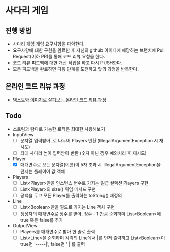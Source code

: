 # 사다리 게임
## 진행 방법
* 사다리 게임 게임 요구사항을 파악한다.
* 요구사항에 대한 구현을 완료한 후 자신의 github 아이디에 해당하는 브랜치에 Pull Request(이하 PR)를 통해 코드 리뷰 요청을 한다.
* 코드 리뷰 피드백에 대한 개선 작업을 하고 다시 PUSH한다.
* 모든 피드백을 완료하면 다음 단계를 도전하고 앞의 과정을 반복한다.

## 온라인 코드 리뷰 과정
* [텍스트와 이미지로 살펴보는 온라인 코드 리뷰 과정](https://github.com/nextstep-step/nextstep-docs/tree/master/codereview)


## Todo
- 스트림과 람다로 가능한 로직은 최대한 사용해보기
- InputView
    - [ ] 문자열 입력받아 ,로 나누어 Players 반환 (IllegalArgumentException 시 재시도)
    - [ ] 최대 사다리 높이 입력받아 반환 (숫자 아닌 경우 예외처리 후 재시도)
- Player
    - [X] 매개변수로 오는 문자열(이름)이 5자 초과 시 IllegalArgumentException을 던지는 플레이어 값 객체
- Players
    - [ ] List\<Player>만을 인스턴스 변수로 가지는 일급 컬렉션 Players 구현
    - [ ] List\<Player>의 size() 위임 메서드 구현
    - [ ] 공백을 두고 모든 Player를 출력하는 toString() 재정의
- Line
    - [ ] List\<Boolean>만을 필드로 가지는 Line 객체 구현
    - [ ] 생성자의 매개변수로 정수를 받아, 정수 - 1 만큼 순회하며 List\<Boolean>에 true 혹은 false를 추가
- OutputView
    - [ ] Players를 매개변수로 받아 한 줄로 출력
    - [ ] List\<Line>을 순회하며 각각의 Line에서 |를 먼저 출력하고 List\<Boolean>이 true면 '-----|', false면 '     |'를 출력
